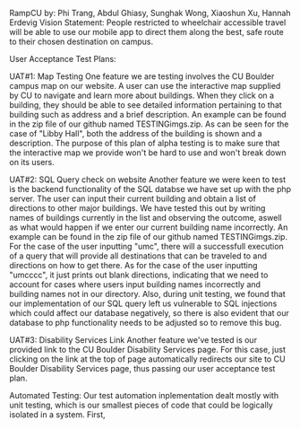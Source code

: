RampCU  by: Phi Trang, Abdul Ghiasy, Sunghak Wong, Xiaoshun Xu, Hannah Erdevig
Vision Statement: People restricted to wheelchair accessible travel will be able to use our mobile app to direct them along the best, safe route to their chosen destination on campus.

User Acceptance Test Plans:

UAT#1: Map Testing
	One feature we are testing involves the CU Boulder campus map on our website. A user can use the interactive map supplied by CU to navigate and learn more about buildings. When they click on a building, they should be able to see detailed information pertaining to that building such as address and a brief description. An example can be found in the zip file of our github named TESTINGimgs.zip. As can be seen for the case of "Libby Hall", both the address of the building is shown and a description. The purpose of this plan of alpha testing is to make sure that the interactive map we provide won't be hard to use and won't break down on its users.

UAT#2: SQL Query check on website
	Another feature we were keen to test is the backend functionality of the SQL databse we have set up with the php server. The user can input their current building and obtain a list of directions to other major buildings. We have tested this out by writing names of buildings currently in the list and observing the outcome, aswell as what would happen if we enter our current building name incorrectly. An example can be found in the zip file of our github named TESTINGimgs.zip. For the case of the user inputting "umc", there will a successfull execution of a query that will provide all destinations that can be traveled to and directions on how to get there. As for the case of the user inputting "umcccc", it just prints out blank directions, indicating that we need to account for cases where users input building names incorrectly and building names not in our directory. Also, during unit testing, we found that our implementation of our SQL query left us vulnerable to SQL injections which could affect our database negatively, so there is also evident that our database to php functionality needs to be adjusted so to remove this bug. 

UAT#3: Disability Services Link
	Another feature we've tested is our provided link to the CU Boulder Disability Services page. For this case, just clicking on the link at the top of page automatically redirects our site to CU Boulder Disability Services page, thus passing our user acceptance test plan.

Automated Testing:
	Our test automation inplementation dealt mostly with unit testing, which is our smallest pieces of code that could be logically isolated in a system. First, 


